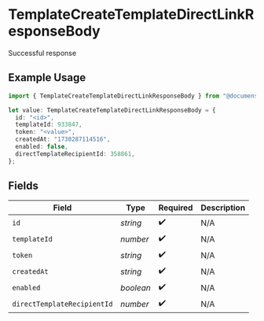 # TemplateCreateTemplateDirectLinkResponseBody

Successful response

## Example Usage

```typescript
import { TemplateCreateTemplateDirectLinkResponseBody } from "@documenso/sdk-typescript/models/operations";

let value: TemplateCreateTemplateDirectLinkResponseBody = {
  id: "<id>",
  templateId: 933847,
  token: "<value>",
  createdAt: "1730287114516",
  enabled: false,
  directTemplateRecipientId: 358861,
};
```

## Fields

| Field                       | Type                        | Required                    | Description                 |
| --------------------------- | --------------------------- | --------------------------- | --------------------------- |
| `id`                        | *string*                    | :heavy_check_mark:          | N/A                         |
| `templateId`                | *number*                    | :heavy_check_mark:          | N/A                         |
| `token`                     | *string*                    | :heavy_check_mark:          | N/A                         |
| `createdAt`                 | *string*                    | :heavy_check_mark:          | N/A                         |
| `enabled`                   | *boolean*                   | :heavy_check_mark:          | N/A                         |
| `directTemplateRecipientId` | *number*                    | :heavy_check_mark:          | N/A                         |